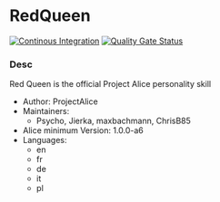 # RedQueen

[![Continous Integration](https://gitlab.com/project-alice-assistant/skills/skill_RedQueen/badges/master/pipeline.svg)](https://gitlab.com/project-alice-assistant/skills/skill_RedQueen/pipelines/latest)
[![Quality Gate Status](https://sonarcloud.io/api/project_badges/measure?project=project-alice-assistant_skill_RedQueen&metric=alert_status)](https://sonarcloud.io/dashboard?id=project-alice-assistant_skill_RedQueen)

### Desc
Red Queen is the official Project Alice personality skill

- Author: ProjectAlice
- Maintainers:
  - Psycho, Jierka, maxbachmann, ChrisB85
- Alice minimum Version: 1.0.0-a6
- Languages:
  - en
  - fr
  - de
  - it
  - pl
